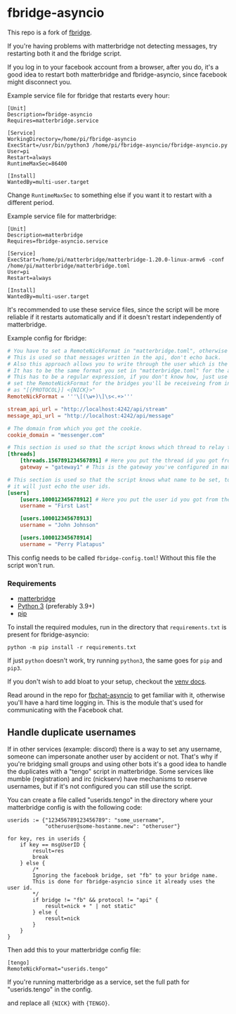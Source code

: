 # fbridge-asyncio

This repo is a fork of [fbridge](https://github.com/VictorNine/fbridge).

If you're having problems with matterbridge not detecting messages, try restarting both it and the fbridge script.

If you log in to your facebook account from a browser, after you do, it's a good idea to restart both matterbridge and
fbridge-asyncio, since facebook might disconnect you.

Example service file for fbridge that restarts every hour:
```
[Unit]
Description=fbridge-asyncio
Requires=matterbridge.service

[Service]
WorkingDirectory=/home/pi/fbridge-asyncio
ExecStart=/usr/bin/python3 /home/pi/fbridge-asyncio/fbridge-asyncio.py
User=pi
Restart=always
RuntimeMaxSec=86400

[Install]
WantedBy=multi-user.target
```
Change `RuntimeMaxSec` to something else if you want it to restart with a different period.

Example service file for matterbridge:
```
[Unit]
Description=matterbridge
Requires=fbridge-asyncio.service

[Service]
ExecStart=/home/pi/matterbridge/matterbridge-1.20.0-linux-armv6 -conf /home/pi/matterbridge/matterbridge.toml
User=pi
Restart=always

[Install]
WantedBy=multi-user.target
```

It's recommended to use these service files, since the script will be more reliable if it restarts automatically and
if it doesn't restart independently of matterbridge.

Example config for fbridge:
```toml
# You have to set a RemoteNickFormat in "matterbridge.toml", otherwise the bot won't work properly.
# This is used so that messages written in the api, don't echo back.
# Also this approach allows you to write through the user which is the bot in fb.
# It has to be the same format you set in "matterbridge.toml" for the api.
# This has to be a regular expression, if you don't know how, just use the default here, but you have to
# set the RemoteNickFormat for the bridges you'll be receiveing from into the api in matterbridge.toml
# as "[{PROTOCOL}] <{NICK}>"
RemoteNickFormat = '''\[(\w+)\]\s<.+>'''

stream_api_url = "http://localhost:4242/api/stream"
message_api_url = "http://localhost:4242/api/message"

# The domain from which you got the cookie.
cookie_domain = "messenger.com"

# This section is used so that the script knows which thread to relay to which gateway in matterbridge.
[threads]
    [threads.1567891234567891] # Here you put the thread id you got from the url in messenger.com
    gateway = "gateway1" # This is the gateway you've configured in matterbridge for the api.

# This section is used so that the script knows what name to be set, to each user id, otherwise in the RemoteNickFormat
# it will just echo the user ids.
[users]
    [users.100012345678912] # Here you put the user id you got from the url in messenger.com
    username = "First Last"

    [users.100012345678913]
    username = "John Johnson"

    [users.100012345678914]
    username = "Perry Platapus"
```
This config needs to be called `fbridge-config.toml`! Without this file the script won't run.

### Requirements

* [matterbridge](https://github.com/42wim/matterbridge)
* [Python 3](https://www.python.org/downloads/) (preferably 3.9+)
* [pip](https://pypi.org/project/pip/)

To install the required modules, run in the directory that `requirements.txt` is present for fbridge-asyncio:

`python -m pip install -r requirements.txt`

If just `python` doesn't work, try running `python3`, the same goes for `pip` and `pip3`.

If you don't wish to add bloat to your setup, checkout the
[venv docs](https://docs.python.org/3/library/venv.html).

Read around in the repo for [fbchat-asyncio](https://github.com/tulir/fbchat-asyncio) to get familiar with it, otherwise
you'll have a hard time logging in. This is the module that's used for communicating with the Facebook chat.

## Handle duplicate usernames

If in other services (example: discord) there is a way to set any username, someone can impersonate another
user by accident or not. That's why if you're bridging small groups and using other bots it's a good idea to handle
the duplicates with a "tengo" script in matterbridge. Some services like mumble (registration) and irc (nickserv) have
mechanisms to reserve usernames, but if it's not configured you can still use the script.

You can create a file called "userids.tengo" in the directory where your matterbridge config is with the following code:

```tengo
userids := {"123456789123456789": "some_username",
            "otheruser@some-hostanme.new": "otheruser"}

for key, res in userids {
	if key == msgUserID {
		result=res
		break
	} else {
		/*
		Ignoring the facebook bridge, set "fb" to your bridge name.
		This is done for fbridge-asyncio since it already uses the user id.
		*/
		if bridge != "fb" && protocol != "api" {
			result=nick + " | not static"
		} else {
			result=nick
		}
	}
}
```

Then add this to your matterbridge config file:

```
[tengo]
RemoteNickFormat="userids.tengo"
```

If you're running matterbridge as a service, set the full path for "userids.tengo" in the config.

and replace all `{NICK}` with `{TENGO}`.
